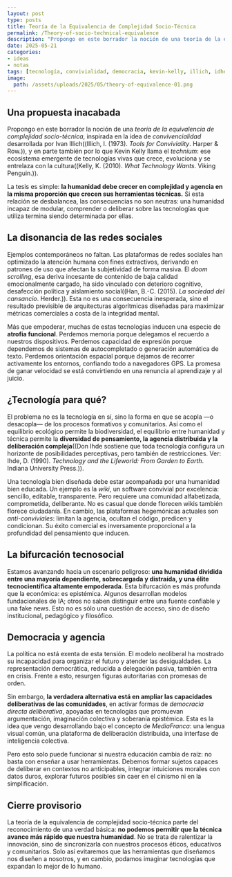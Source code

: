 ```yaml
---
layout: post
type: posts
title: Teoría de la Equivalencia de Complejidad Socio-Técnica
permalink: /Theory-of-socio-technical-equivalence
description: "Propongo en este borrador la noción de una teoría de la equivalencia de complejidad socio-técnica: la humanidad debe crecer en complejidad y agencia en la misma proporción que crecen su tecnología."
date: 2025-05-21
categories:
- ideas
- notas
tags: [tecnología, convivialidad, democracia, kevin-kelly, illich, idhe, mediafranca]
image:
  path: /assets/uploads/2025/05/theory-of-equivalence-01.png
---
```


## Una propuesta inacabada

Propongo en este borrador la noción de una *teoría de la equivalencia de complejidad socio-técnica*, inspirada en la idea de *convivencialidad* desarrollada por Ivan Illich((Illich, I. (1973). *Tools for Conviviality*. Harper & Row.)), y en parte también por lo que Kevin Kelly llama el *technium*: ese ecosistema emergente de tecnologías vivas que crece, evoluciona y se entrelaza con la cultura((Kelly, K. (2010). *What Technology Wants*. Viking Penguin.)).

La tesis es simple: **la humanidad debe crecer en complejidad y agencia en la misma proporción que crecen sus herramientas técnicas.** Si esta relación se desbalancea, las consecuencias no son neutras: una humanidad incapaz de modular, comprender o deliberar sobre las tecnologías que utiliza termina siendo determinada por ellas.

## La disonancia de las redes sociales

Ejemplos contemporáneos no faltan. Las plataformas de redes sociales han optimizado la atención humana con fines extractivos, derivando en patrones de uso que afectan la subjetividad de forma masiva. El *doom scrolling*, esa deriva incesante de contenido de baja calidad emocionalmente cargado, ha sido vinculado con deterioro cognitivo, desafección política y aislamiento social((Han, B.-C. (2015). *La sociedad del cansancio*. Herder.)). Esta no es una consecuencia inesperada, sino el resultado previsible de arquitecturas algorítmicas diseñadas para maximizar métricas comerciales a costa de la integridad mental.

Más que empoderar, muchas de estas tecnologías inducen una especie de **atrofia funcional**. Perdemos memoria porque delegamos el recuerdo a nuestros dispositivos. Perdemos capacidad de expresión porque dependemos de sistemas de autocompletado o generación automática de texto. Perdemos orientación espacial porque dejamos de recorrer activamente los entornos, confiando todo a navegadores GPS. La promesa de ganar velocidad se está convirtiendo en una renuncia al aprendizaje y al juicio.

## ¿Tecnología para qué?

El problema no es la tecnología en sí, sino la forma en que se acopla —o desacopla— de los procesos formativos y comunitarios. Así como el equilibrio ecológico permite la biodiversidad, el equilibrio entre humanidad y técnica permite la **diversidad de pensamiento, la agencia distribuida y la deliberación compleja**((Don Ihde sostiene que toda tecnología configura un horizonte de posibilidades perceptivas, pero también de restricciones. Ver: Ihde, D. (1990). *Technology and the Lifeworld: From Garden to Earth*. Indiana University Press.)).

Una tecnología bien diseñada debe estar acompañada por una humanidad bien educada. Un ejemplo es la *wiki*, un software convivial por excelencia: sencillo, editable, transparente. Pero requiere una comunidad alfabetizada, comprometida, deliberante. No es casual que donde florecen wikis también florece ciudadanía. En cambio, las plataformas hegemónicas actuales son *anti-conviviales*: limitan la agencia, ocultan el código, predicen y condicionan. Su éxito comercial es inversamente proporcional a la profundidad del pensamiento que inducen.

## La bifurcación tecnosocial

Estamos avanzando hacia un escenario peligroso: **una humanidad dividida entre una mayoría dependiente, sobrecargada y distraída, y una élite tecnocientífica altamente empoderada**. Esta bifurcación es más profunda que la económica: es epistémica. Algunos desarrollan modelos fundacionales de IA; otros no saben distinguir entre una fuente confiable y una fake news. Esto no es sólo una cuestión de acceso, sino de diseño institucional, pedagógico y filosófico.

## Democracia y agencia

La política no está exenta de esta tensión. El modelo neoliberal ha mostrado su incapacidad para organizar el futuro y atender las desigualdades. La representación democrática, reducida a delegación pasiva, también entra en crisis. Frente a esto, resurgen figuras autoritarias con promesas de orden.

Sin embargo, **la verdadera alternativa está en ampliar las capacidades deliberativas de las comunidades**, en activar formas de *democracia directa deliberativa*, apoyadas en tecnologías que promuevan argumentación, imaginación colectiva y soberanía epistémica. Esta es la idea que vengo desarrollando bajo el concepto de *MediaFranca*: una lengua visual común, una plataforma de deliberación distribuida, una interfase de inteligencia colectiva.

Pero esto solo puede funcionar si nuestra educación cambia de raíz: no basta con enseñar a usar herramientas. Debemos formar sujetos capaces de deliberar en contextos no anticipables, integrar intuiciones morales con datos duros, explorar futuros posibles sin caer en el cinismo ni en la simplificación.

## Cierre provisorio

La teoría de la equivalencia de complejidad socio-técnica parte del reconocimiento de una verdad básica: **no podemos permitir que la técnica avance más rápido que nuestra humanidad**. No se trata de ralentizar la innovación, sino de sincronizarla con nuestros procesos éticos, educativos y comunitarios. Solo así evitaremos que las herramientas que diseñamos nos diseñen a nosotros, y en cambio, podamos imaginar tecnologías que expandan lo mejor de lo humano.

